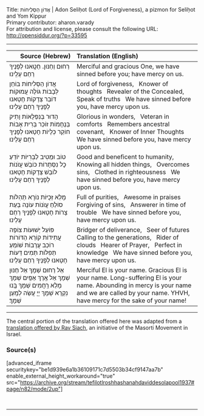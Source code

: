 <html>
<head></head>
<body>
Title: אֲדוֹן הַסְּלִיחוֹת | Adon Seliḥot (Lord of Forgiveness), a pizmon for Seliḥot and Yom Kippur<br />
Primary contributor: aharon.varady<br />
For attribution and license, please consult the following URL: <a href="http://opensiddur.org/?p=33595">http://opensiddur.org/?p=33595</a>
<p />
<hr />

<table style="margin-left: auto;margin-right: auto;" class="draggable">
<thead><tr><th id="x" style="text-align: right;">Source (Hebrew)</th><th style="text-align: left;">Translation (English)</th></tr></thead>
<tbody>
<tr><td style="vertical-align:top;">
<div class="liturgy"><span lang="he">
רַחוּם וְחַנּוּן. 
חַטָֽאנוּ לְפָנֶיךָ 
רַחֵם עָלֵֽינוּ׃
</span></div></td>
 
<td style="vertical-align:top;">
<div class="english">
Merciful and gracious One,
we have sinned before you;
have mercy on us.
</div></td></tr>


<tr><td style="vertical-align:top;">
<div class="liturgy"><span lang="he">
<span class="acrostic">אֲ</span>דוֹן הַסְּלִיחוֹת
<span class="acrostic">בּ</span>וֹחֵן לְּבָבוֹת
<span class="acrostic">גּ</span>וֹלֶה עֲמוּקוֹת
<span class="acrostic">דּ</span>וֹבֵר צְּדָקוֹת
חָטָאנוּ לְפָנֶיךָ רַחֵם עָלֵינוּ׃
</span></div></td>
 
<td style="vertical-align:top;">
<div class="english">
Lord of forgiveness, <span class="acrostic">&nbsp;</span>
Knower of thoughts <span class="acrostic">&nbsp;</span>
Revealer of the Concealed, <span class="acrostic">&nbsp;</span>
Speak of truths <span class="acrostic">&nbsp;</span>
We have sinned before you, have mercy upon us.
</div></td></tr>


<tr><td style="vertical-align:top;">
<div class="liturgy"><span lang="he">
<span class="acrostic">הָ</span>דוּר בְּנִפְּלָאוֹת
<span class="acrostic">וָ</span>תִיק בְּנֶחָמוֹת
<span class="acrostic">ז</span>וֹכֵר בְּרִית אָבוֹת
<span class="acrostic">ח</span>וֹקֵר כְּלָיוֹת
חָטָאנוּ לְפָנֶיךָ רַחֵם עָלֵינוּ׃
</span></div></td>
 
<td style="vertical-align:top;">
<div class="english">
Glorious in wonders, <span class="acrostic">&nbsp;</span>
Veteran in comforts <span class="acrostic">&nbsp;</span>
Remembers ancestral covenant, <span class="acrostic">&nbsp;</span>
Knower of Inner Thoughts <span class="acrostic">&nbsp;</span>
We have sinned before you, have mercy upon us.
</div></td></tr>


<tr><td style="vertical-align:top;">
<div class="liturgy"><span lang="he">
<span class="acrostic">ט</span>וֹב וּמֵטִיב לַבְּרִיּוֹת
<span class="acrostic">י</span>וֹדֵעַ כׇל נִסְּתָרוֹת
<span class="acrostic">כּ</span>וֹבֵשׁ עֲוֺנוֹת
<span class="acrostic">ל</span>וֹבֵשׁ צְּדָקוֹת
חָטָאנוּ לְפָנֶיךָ רַחֵם עָלֵינוּ׃
</span></div></td>
 
<td style="vertical-align:top;">
<div class="english">
Good and beneficent to humanity, <span class="acrostic">&nbsp;</span>
Knowing all hidden things, <span class="acrostic">&nbsp;</span>
Overcomes sins, <span class="acrostic">&nbsp;</span>
Clothed in righteousness <span class="acrostic">&nbsp;</span>
We have sinned before you, have mercy upon us.
</div></td></tr>


<tr><td style="vertical-align:top;">
<div class="liturgy"><span lang="he">
<span class="acrostic">מָ</span>לֵא זְּכֻיּוֹת
<span class="acrostic">נ</span>וֹרָא תְּהִלּוֹת
<span class="acrostic">ס</span>וֹלֵחַ עֲוֺנוֹת
<span class="acrostic">ע</span>וֹנֶה בְּעֵת צָרוֹת
חָטָאנוּ לְפָנֶיךָ רַחֵם עָלֵינוּ׃
</span></div></td>
 
<td style="vertical-align:top;">
<div class="english">
Full of purities, <span class="acrostic">&nbsp;</span>
Awesome in praises <span class="acrostic">&nbsp;</span>
Forgiving of sins, <span class="acrostic">&nbsp;</span>
Answerer in time of trouble <span class="acrostic">&nbsp;</span>
We have sinned before you, have mercy upon us.
</div></td></tr>


<tr><td style="vertical-align:top;">
<div class="liturgy"><span lang="he">
<span class="acrostic">פּ</span>וֹעֵל יְּשׁוּעוֹת
<span class="acrostic">צ</span>וֹפֶה עֲתִידוֹת
<span class="acrostic">ק</span>וֹרֵא הַדּוֹרוֹת
<span class="acrostic">ר</span>וֹכֵב עֲרָבוֹת
<span class="acrostic">שׁ</span>וֹמֵעַ תְּפִלּוֹת
<span class="acrostic">תְּ</span>מִים דֵּעוֹת
חָטָאנוּ לְפָנֶיךָ רַחֵם עָלֵינוּ׃
</span></div></td>
 
<td style="vertical-align:top;">
<div class="english">
Bridger of deliverance, <span class="acrostic">&nbsp;</span>
Seer of futures <span class="acrostic">&nbsp;</span>
Calling to the generations, <span class="acrostic">&nbsp;</span>
Rider of clouds <span class="acrostic">&nbsp;</span>
Hearer of Prayer, <span class="acrostic">&nbsp;</span>
Perfect in knowledge <span class="acrostic">&nbsp;</span>
We have sinned before you, have mercy upon us.
</div></td></tr>


<tr><td style="vertical-align:top;">
<div class="liturgy"><span lang="he">
אֵל רַחוּם שְׁמָךְ
אֵל חַנּוּן שְׁמָךְ
אֵל אֶֽרֶךְ אַפַּֽיִם שְׁמָךְ
מָלֵא רַֽחֲמִים שְׁמָךְ
בָּֽנוּ נִקְרָא שְׁמָךְ
יְיֲ עֲשֵׂה לְמַֽעַן שְׁמָךְ׃
</span></div></td>
 
<td style="vertical-align:top;">
<div class="english">
Merciful El is your name.
Gracious El is your name.
Long-suffering El is your name.
Abounding in mercy is your name
and we are called by your name.
YHVH, have mercy for the sake of your name!
</div></td></tr>
</tbody></table>

<hr />

The central portion of the translation offered here was adapted from a <a href="https://www.masorti.org.il/ravsiach/rspage.php?pid=832">translation offered by Rav Siach</a>, an initiative of the Masorti Movement in Israel.

<h3>Source(s)</h3>

[advanced_iframe securitykey="be1d939e6a1b36109171c7d5503b34cf9147aa7b" enable_external_height_workaround="true" src="https://archive.org/stream/tefilotlroshhashanahdaviddesolapool1937#page/n82/mode/2up"]

&nbsp;

<hr />

&nbsp;
</body>
</html>
